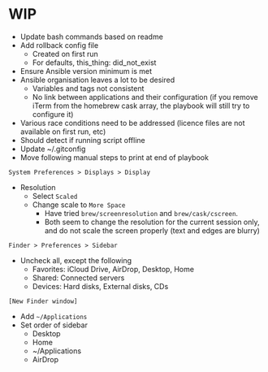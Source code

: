 # WIP
- Update bash commands based on readme
- Add rollback config file
  - Created on first run
  - For defaults, this_thing: did_not_exist
- Ensure Ansible version minimum is met
- Ansible organisation leaves a lot to be desired
  - Variables and tags not consistent
  - No link between applications and their configuration (if you remove iTerm from the homebrew cask array, the playbook will still try to configure it)
- Various race conditions need to be addressed (licence files are not available on first run, etc)
- Should detect if running script offline
- Update ~/.gitconfig
- Move following manual steps to print at end of playbook

`System Preferences > Displays > Display`
- Resolution
  - Select `Scaled`
  - Change scale to `More Space`
    - Have tried `brew/screenresolution` and `brew/cask/cscreen`.
    - Both seem to change the resolution for the current session only, and do not scale the screen properly (text and edges are blurry)

`Finder > Preferences > Sidebar`
- Uncheck all, except the following
  - Favorites: iCloud Drive, AirDrop, Desktop, Home
  - Shared: Connected servers
  - Devices: Hard disks, External disks, CDs

`[New Finder window]`
- Add `~/Applications`
- Set order of sidebar
  - Desktop
  - Home
  - ~/Applications
  - AirDrop
